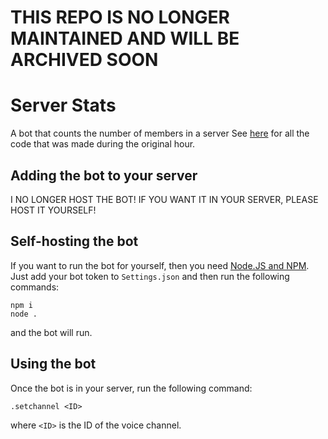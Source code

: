 # THIS REPO IS NO LONGER MAINTAINED AND WILL BE ARCHIVED SOON

# Server Stats

A bot that counts the number of members in a server
See [here](https://github.com/ERmilburn02/server-stats/tree/37be6d67e2662678c7c022947b970ce82f20d05f) for all the code that was made during the original hour.

## Adding the bot to your server

I NO LONGER HOST THE BOT! IF YOU WANT IT IN YOUR SERVER, PLEASE HOST IT YOURSELF!

## Self-hosting the bot

If you want to run the bot for yourself, then you need [Node.JS and NPM](https://nodejs.org/). Just add your bot token to `Settings.json` and then run the following commands:

```
npm i
node .
```

and the bot will run.

## Using the bot

Once the bot is in your server, run the following command:

```
.setchannel <ID>
```

where `<ID>` is the ID of the voice channel.
